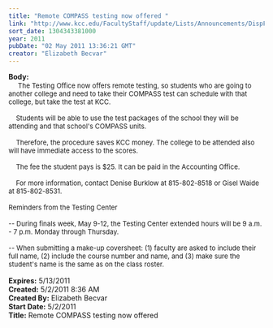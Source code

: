 ```yaml
---
title: "Remote COMPASS testing now offered "
link: "http://www.kcc.edu/FacultyStaff/update/Lists/Announcements/DispForm.aspx?ID=265"
sort_date: 1304343381000
year: 2011
pubDate: "02 May 2011 13:36:21 GMT"
creator: "Elizabeth Becvar"
---
```


<div><b>Body:</b> <div class=ExternalClass8C5222678DDA4EE8938D200FA8EAB4FF><div> <font size=2>    The Testing Office now offers remote testing, so students who are going to another college and need to take their COMPASS test can schedule with that college, but take the test at KCC. </font></div><font size=2>
<div><br>    Students will be able to use the test packages of the school they will be attending and that school's COMPASS units. </div>
<div><br>    Therefore, the procedure saves KCC money. The college to be attended also will have immediate access to the scores.</div>
<div><br>    The fee the student pays is $25. It can be paid in the Accounting Office.</div>
<div><br>    For more information, contact Denise Burklow at 815-802-8518 or Gisel Waide at 815-802-8531.<br> <br>Reminders from the Testing Center</div>
<div><br>-- During finals week, May 9-12, the Testing Center extended hours will be 9 a.m. - 7 p.m. Monday through Thursday.   </div>
<div><br>-- When submitting a make-up coversheet: (1) faculty are asked to include their full name, (2) include the course number and name, and (3) make sure the student's name is the same as on the class roster.<br> </font></div></div></div>
<div><b>Expires:</b> 5/13/2011</div>
<div><b>Created:</b> 5/2/2011 8:36 AM</div>
<div><b>Created By:</b> Elizabeth Becvar</div>
<div><b>Start Date:</b> 5/2/2011</div>
<div><b>Title:</b> Remote COMPASS testing now offered </div>
